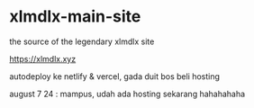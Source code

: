 # xlmdlx-main-site
the source of the legendary xlmdlx site

https://xlmdlx.xyz

autodeploy ke netlify & vercel, gada duit bos beli hosting

august 7 24 : mampus, udah ada hosting sekarang hahahahaha